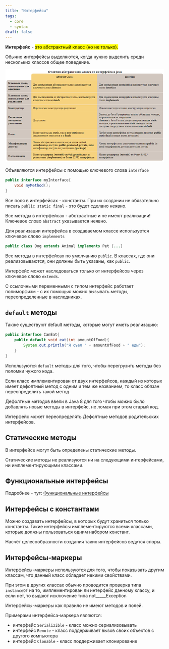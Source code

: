```yaml
---
title: "Интерфейсы"
tags:
  - core
  - syntax
draft: false
---
```


**Интерфейс** - <mark>это абстрактный класс (но не только).</mark>

Обычно интерфейсы выделяются, когда нужно выделить среди нескольких классов общее поведение.

![abstract vs interface](../../images/abstract_vs_interface.png)

Объявляются интерфейсы с помощью ключевого слова `interface`
```java
public interface myInterface{
    void myMethod();
}
```

Все поля в интерфейсах - константы. При их создании не обязательно писать `public static final` - это будет сделано неявно.

Все методы в интерфейсах - абстрактные и не имеют реализации! Ключевое слово `abstract` указывается неявно.

Для реализации интерфейса в создаваемом классе используется ключевое слово `implements`

```java
public class Dog extends Animal implements Pet {...}
```

Все методы в интерфейсах по умолчанию `public`. В классах, где они реализовываются, они должны быть указаны, как `public`.

Интерфейс может наследоваться только от интерфейсов через ключевое слово `extends`.

С ссылочными переменными с типом интерфейс работает полиморфизм - с их помощью можно вызывать методы, переопределенные в наследниках.

## `default` методы
Также существуют default методы, которые могут иметь реализацию:
```java
public interface CanEat{
    public default void eat(int amountOfFood){
        System.out.println("Я съел " + amountOfFood + " еды");
    }
}
```

Используются `default` методы для того, чтобы перегрузить методы без поломки чужого кода.

Если класс имплементирован от двух интерфейсов, каждый из которых имеет дефолтный метод с одним и тем же названием, то класс обязан переопределить такой метод.

Дефолтные методов ввели в Java 8 для того чтобы можно было добавлять новые методы в интерфейс, не ломая при этом старый код.

Интерфейс может переопределять Дефолтные методов родительских интерфейсов.

## Статические методы
В интерфейсе могут быть определены статические методы.

Статические методы не реализуются ни на следующими интерфейсами, ни имплементирующими классами.

## Функциональные интерфейсы

Подробнее - тут: [Функциональные интерфейсы](stream_and_lambda/functional_interface.md)

## Интерфейсы с константами

Можно создавать интерфейсы, в которых будут храниться только константы. Такие интерфейсы имплементируются всеми классами, которые должны пользоваться одним набором констант.

Насчёт целесообразности создания таких интерфейсов ведутся споры.

## Интерфейсы-маркеры

Интерфейсы-маркеры используются для того, чтобы показывать другим классам, что данный класс обладает некими свойствами.

При этом в других классах обычно проводится проверка типа `instanceOf` на то, имплементирован ли интерфейс данному классу, и если нет, то выдают исключение типа not_____Exception

Интерфейсы-маркеры как правило не имеют методов и полей.

Примерами интерфейса-маркера являются:

- интерфейс `Serializible` - класс можно сериализовывать
- интерфейс `Remote` - класс поддерживает вызов своих объектов с другого компьютера
- интерфейс `Clonable` - класс поддерживает клонирование